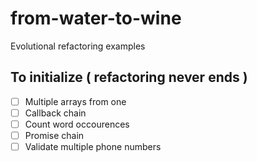 # from-water-to-wine
Evolutional refactoring examples
 

## To initialize ( refactoring never ends )
 - [ ] Multiple arrays from one
 - [ ] Callback chain
 - [ ] Count word occourences
 - [ ] Promise chain
 - [ ] Validate multiple phone numbers
